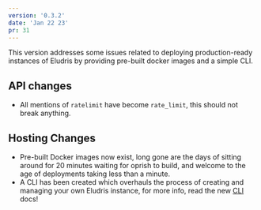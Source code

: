 ```yaml
---
version: '0.3.2'
date: 'Jan 22 23'
pr: 31
---
```


This version addresses some issues related to deploying production-ready instances
of Eludris by providing pre-built docker images and a simple CLI.

## API changes

- All mentions of `ratelimit` have become `rate_limit`, this should not break anything.

## Hosting Changes

- Pre-built Docker images now exist, long gone are the days of sitting around for
  20 minutes waiting for oprish to build, and welcome to the age of deployments taking
  less than a minute.
- A CLI has been created which overhauls the process of creating and managing your
  own Eludris instance, for more info, read the new [CLI](/docs/cli) docs!
